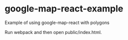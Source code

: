 # google-map-react-example
Example of using google-map-react with polygons

Run webpack and then open public/index.html.